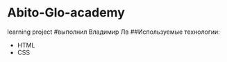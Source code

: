 # Abito-Glo-academy
learning project
#выполнил Владимир Лв
##Используемые технологии: 
  - HTML
  - CSS

